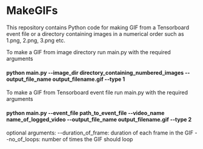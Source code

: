 # MakeGIFs
This repository contains Python code for making GIF from a Tensorboard event file or a directory containing images in a numerical order such as 1.png, 2.png, 3.png etc.

To make a GIF from image directory run main.py with the required arguments

#### python main.py --image_dir directory_containing_numbered_images --output_file_name output_filename.gif --type 1

To make a GIF from Tensorboard event file run main.py with the required arguments

#### python main.py --event_file path_to_event_file --video_name name_of_logged_video --output_file_name output_filename.gif --type 2

optional arguments:
--duration_of_frame: duration of each frame in the GIF
--no_of_loops: number of times the GIF should loop
